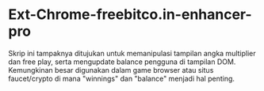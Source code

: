 # Ext-Chrome-freebitco.in-enhancer-pro
Skrip ini tampaknya ditujukan untuk memanipulasi tampilan angka multiplier dan free play, serta mengupdate balance pengguna di tampilan DOM.  Kemungkinan besar digunakan dalam game browser atau situs faucet/crypto di mana "winnings" dan "balance" menjadi hal penting.
